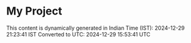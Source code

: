 # My Project

This content is dynamically generated in Indian Time (IST): 2024-12-29 21:23:41 IST
Converted to UTC: 2024-12-29 15:53:41 UTC
